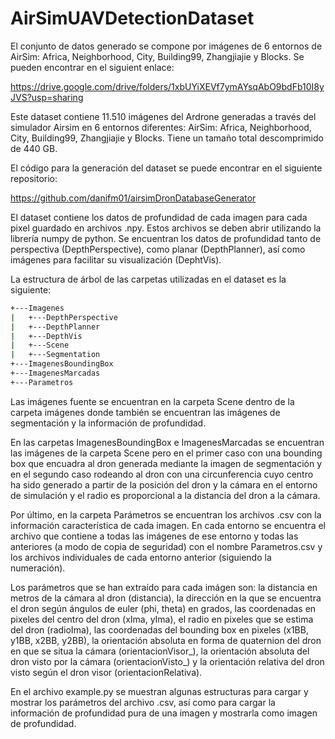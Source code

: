 # AirSimUAVDetectionDataset
El conjunto de datos generado se compone por imágenes de 6 entornos de AirSim: Africa, Neighborhood, City, Building99, Zhangjiajie y Blocks. Se pueden encontrar en el siguient enlace:

https://drive.google.com/drive/folders/1xbUYiXEVf7ymAYsqAbO9bdFb10I8yJVS?usp=sharing

Este dataset contiene 11.510 imágenes del Ardrone generadas a través del simulador Airsim en 6 entornos diferentes: AirSim: Africa, Neighborhood, City, Building99, Zhangjiajie y Blocks. Tiene un tamaño total descomprimido de 440 GB.

El código para la generación del dataset se puede encontrar en el siguiente repositorio:

https://github.com/danifm01/airsimDronDatabaseGenerator

El dataset contiene los datos de profundidad de cada imagen para cada pixel guardado en archivos .npy. Estos archivos se deben abrir utilizando la librería numpy de python. Se encuentran los datos de profundidad tanto de perspectiva (DepthPerspective), como planar (DepthPlanner), así como imágenes para facilitar su visualización (DephtVis).

La estructura de árbol de las carpetas utilizadas en el dataset es la siguiente:

```bash
+---Imagenes
|   +---DepthPerspective
|   +---DepthPlanner
|   +---DepthVis
|   +---Scene
|   +---Segmentation
+---ImagenesBoundingBox
+---ImagenesMarcadas
+---Parametros   
```

Las imágenes fuente se encuentran en la carpeta Scene dentro de la carpeta imágenes donde también se encuentran las imágenes de segmentación y la información de profundidad.

En las carpetas ImagenesBoundingBox e ImagenesMarcadas se encuentran las imágenes de la carpeta Scene pero en el primer caso con una bounding box que encuadra al dron generada mediante la imagen de segmentación y en el segundo caso rodeando al dron con una circunferencia cuyo centro ha sido generado a partir de la posición del dron y la cámara en el entorno de simulación y el radio es proporcional a la distancia del dron a la cámara.

Por último, en la carpeta Parámetros se encuentran los archivos .csv con la información característica de cada imagen. En cada entorno se encuentra el archivo que contiene a todas las imágenes de ese entorno y todas las anteriores (a modo de copia de seguridad) con el nombre Parametros.csv y los archivos individuales de cada entorno anterior (siguiendo la numeración).

Los parámetros que se han extraído para cada imágen son: la distancia en metros de la cámara al dron (distancia), la dirección en la que se encuentra el dron según ángulos de euler (phi, theta) en grados, las coordenadas en pixeles del centro del dron (xIma, yIma), el radio en pixeles que se estima del dron (radioIma), las coordenadas del bounding box en pixeles (x1BB, y1BB, x2BB, y2BB), la orientación absoluta en forma de quaternion del dron en que se situa la cámara (orientacionVisor\_), la orientación absoluta del dron visto por la cámara (orientacionVisto\_) y la orientación relativa del dron visto según el dron visor (orientacionRelativa).

En el archivo example.py se muestran algunas estructuras para cargar y mostrar los parámetros del archivo .csv, así como para cargar la información de profundidad pura de una imagen y mostrarla como imagen de profundidad.
